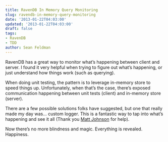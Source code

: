 ```yaml
---
title: RavenDB In Memory Query Monitoring
slug: ravendb-in-memory-query-monitoring
date: '2013-01-22T04:03:00'
updated: '2013-01-22T04:03:00'
draft: false
tags:
- RavenDB
- TDD
author: Sean Feldman
---
```



RavenDB has a great way to monitor what’s happening between client and server. I found it very helpful when trying to figure out what’s happening, or just understand how things work (such as querying).

When doing unit testing, the pattern is to leverage in-memory store to speed things up. Unfortunately, when that’s the case, there’s exposed communication happening between unit tests (client) and in-memory store (server).

There are a few possible solutions folks have suggested, but one that really made my day was… custom logger. This is a fantastic way to tap into what’s happening and see it all (Thank you [Matt Johnson](https://groups.google.com/d/msg/ravendb/ANEIBix4pTY/smUjE5jk78IJ) for help).

Now there’s no more blindness and magic. Everything is revealed. Happiness.


